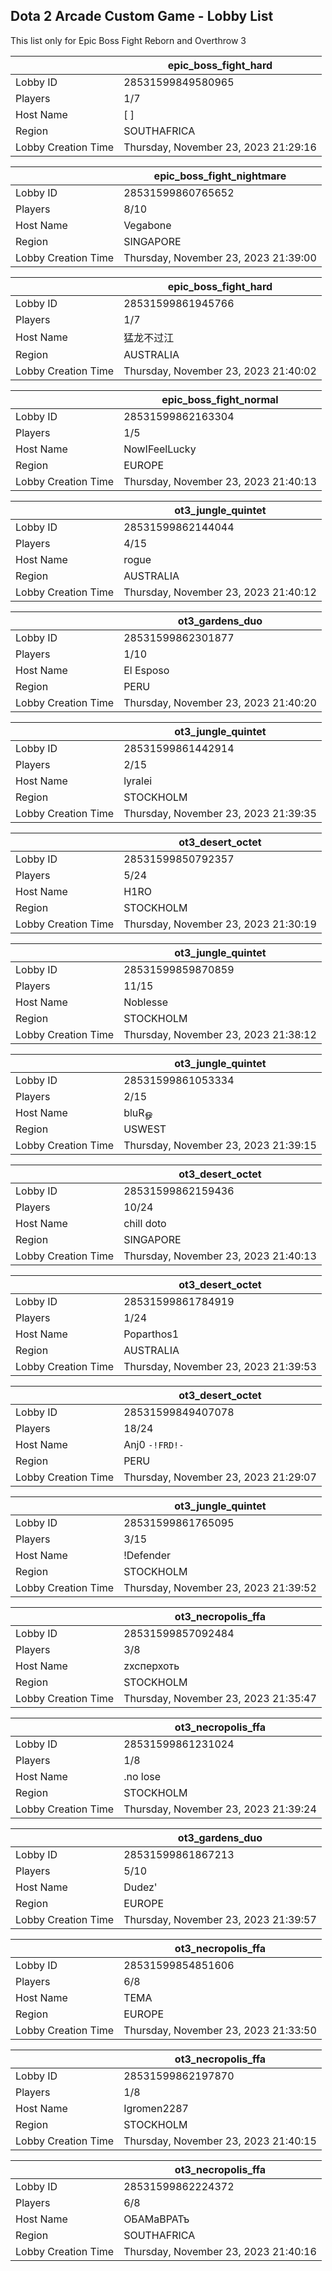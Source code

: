 ## Dota 2 Arcade Custom Game - Lobby List

This list only for Epic Boss Fight Reborn and Overthrow 3

|  | epic_boss_fight_hard |
| ------ | ------ |
| Lobby ID | 28531599849580965 |
| Players | 1/7 |
| Host Name | [ ] |
| Region | SOUTHAFRICA |
| Lobby Creation Time | Thursday, November 23, 2023 21:29:16 |


|  | epic_boss_fight_nightmare |
| ------ | ------ |
| Lobby ID | 28531599860765652 |
| Players | 8/10 |
| Host Name | Vegabone |
| Region | SINGAPORE |
| Lobby Creation Time | Thursday, November 23, 2023 21:39:00 |


|  | epic_boss_fight_hard |
| ------ | ------ |
| Lobby ID | 28531599861945766 |
| Players | 1/7 |
| Host Name | 猛龙不过江 |
| Region | AUSTRALIA |
| Lobby Creation Time | Thursday, November 23, 2023 21:40:02 |


|  | epic_boss_fight_normal |
| ------ | ------ |
| Lobby ID | 28531599862163304 |
| Players | 1/5 |
| Host Name | NowIFeelLucky |
| Region | EUROPE |
| Lobby Creation Time | Thursday, November 23, 2023 21:40:13 |


|  | ot3_jungle_quintet |
| ------ | ------ |
| Lobby ID | 28531599862144044 |
| Players | 4/15 |
| Host Name | rogue |
| Region | AUSTRALIA |
| Lobby Creation Time | Thursday, November 23, 2023 21:40:12 |


|  | ot3_gardens_duo |
| ------ | ------ |
| Lobby ID | 28531599862301877 |
| Players | 1/10 |
| Host Name | El Esposo |
| Region | PERU |
| Lobby Creation Time | Thursday, November 23, 2023 21:40:20 |


|  | ot3_jungle_quintet |
| ------ | ------ |
| Lobby ID | 28531599861442914 |
| Players | 2/15 |
| Host Name | lyralei |
| Region | STOCKHOLM |
| Lobby Creation Time | Thursday, November 23, 2023 21:39:35 |


|  | ot3_desert_octet |
| ------ | ------ |
| Lobby ID | 28531599850792357 |
| Players | 5/24 |
| Host Name | H1RO |
| Region | STOCKHOLM |
| Lobby Creation Time | Thursday, November 23, 2023 21:30:19 |


|  | ot3_jungle_quintet |
| ------ | ------ |
| Lobby ID | 28531599859870859 |
| Players | 11/15 |
| Host Name | Noblesse |
| Region | STOCKHOLM |
| Lobby Creation Time | Thursday, November 23, 2023 21:38:12 |


|  | ot3_jungle_quintet |
| ------ | ------ |
| Lobby ID | 28531599861053334 |
| Players | 2/15 |
| Host Name | bluRௐ |
| Region | USWEST |
| Lobby Creation Time | Thursday, November 23, 2023 21:39:15 |


|  | ot3_desert_octet |
| ------ | ------ |
| Lobby ID | 28531599862159436 |
| Players | 10/24 |
| Host Name | chill doto |
| Region | SINGAPORE |
| Lobby Creation Time | Thursday, November 23, 2023 21:40:13 |


|  | ot3_desert_octet |
| ------ | ------ |
| Lobby ID | 28531599861784919 |
| Players | 1/24 |
| Host Name | Poparthos1 |
| Region | AUSTRALIA |
| Lobby Creation Time | Thursday, November 23, 2023 21:39:53 |


|  | ot3_desert_octet |
| ------ | ------ |
| Lobby ID | 28531599849407078 |
| Players | 18/24 |
| Host Name | Anj0 `-!FRD!-` |
| Region | PERU |
| Lobby Creation Time | Thursday, November 23, 2023 21:29:07 |


|  | ot3_jungle_quintet |
| ------ | ------ |
| Lobby ID | 28531599861765095 |
| Players | 3/15 |
| Host Name | !Defender |
| Region | STOCKHOLM |
| Lobby Creation Time | Thursday, November 23, 2023 21:39:52 |


|  | ot3_necropolis_ffa |
| ------ | ------ |
| Lobby ID | 28531599857092484 |
| Players | 3/8 |
| Host Name | zxcперхоть |
| Region | STOCKHOLM |
| Lobby Creation Time | Thursday, November 23, 2023 21:35:47 |


|  | ot3_necropolis_ffa |
| ------ | ------ |
| Lobby ID | 28531599861231024 |
| Players | 1/8 |
| Host Name | .no lose |
| Region | STOCKHOLM |
| Lobby Creation Time | Thursday, November 23, 2023 21:39:24 |


|  | ot3_gardens_duo |
| ------ | ------ |
| Lobby ID | 28531599861867213 |
| Players | 5/10 |
| Host Name | Dudez' |
| Region | EUROPE |
| Lobby Creation Time | Thursday, November 23, 2023 21:39:57 |


|  | ot3_necropolis_ffa |
| ------ | ------ |
| Lobby ID | 28531599854851606 |
| Players | 6/8 |
| Host Name | TEMA |
| Region | EUROPE |
| Lobby Creation Time | Thursday, November 23, 2023 21:33:50 |


|  | ot3_necropolis_ffa |
| ------ | ------ |
| Lobby ID | 28531599862197870 |
| Players | 1/8 |
| Host Name | Igromen2287 |
| Region | STOCKHOLM |
| Lobby Creation Time | Thursday, November 23, 2023 21:40:15 |


|  | ot3_necropolis_ffa |
| ------ | ------ |
| Lobby ID | 28531599862224372 |
| Players | 6/8 |
| Host Name | ОБАМаВРАТъ |
| Region | SOUTHAFRICA |
| Lobby Creation Time | Thursday, November 23, 2023 21:40:16 |


